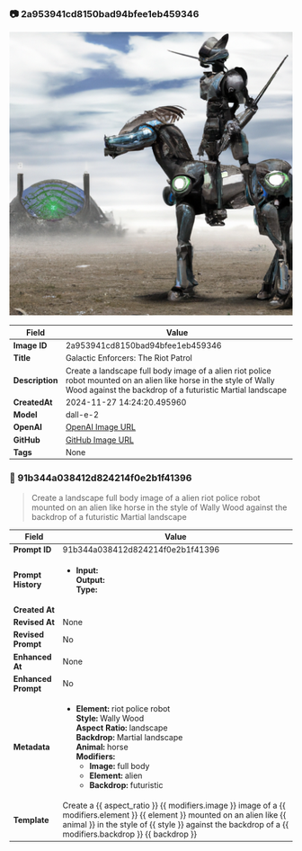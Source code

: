 

### 📷 2a953941cd8150bad94bfee1eb459346 


![data.id](./2a953941cd8150bad94bfee1eb459346.jpg)


| Field          | Value                                                                                                                     |
|----------------|---------------------------------------------------------------------------------------------------------------------------|
| **Image ID**             | 2a953941cd8150bad94bfee1eb459346                                                                                                             |
| **Title**           | Galactic Enforcers: The Riot Patrol                                                                                                       |
| **Description**           | Create a landscape full body image of a alien riot police robot mounted on an alien like horse in the style of Wally Wood against the backdrop of a futuristic Martial landscape                                                                                                       |
| **CreatedAt**        | 2024-11-27 14:24:20.495960                                                                                                        |
| **Model**        | dall-e-2                                                                                                        |
| **OpenAI**         | [OpenAI Image URL](https://oaidalleapiprodscus.blob.core.windows.net/private/org-TZj0gKpq3CiXdXNznVOkBYav/user-t5KW5S6yYiCS0u4yDWasqnEP/img-DBBU7p20m2F9mj8uKtflHvs4.png?st=2024-11-27T13%3A24%3A14Z&se=2024-11-27T15%3A24%3A14Z&sp=r&sv=2024-08-04&sr=b&rscd=inline&rsct=image/png&skoid=d505667d-d6c1-4a0a-bac7-5c84a87759f8&sktid=a48cca56-e6da-484e-a814-9c849652bcb3&skt=2024-11-27T00%3A06%3A54Z&ske=2024-11-28T00%3A06%3A54Z&sks=b&skv=2024-08-04&sig=EiYQ6oZsjbiETyh%2B8muGjHgdivCypD685b9sYgZlYTI%3D)                                                                                |
| **GitHub**         | [GitHub Image URL](https://github.com/Caneta-Silva/cyber-tomorrow/blob/main/images/2a953941cd8150bad94bfee1eb459346/2a953941cd8150bad94bfee1eb459346.jpg)                                                                                |
| **Tags**       | None                                                                                                                   |

### 📜 91b344a038412d824214f0e2b1f41396

> Create a landscape full body image of a alien riot police robot mounted on an alien like horse in the style of Wally Wood against the backdrop of a futuristic Martial landscape

| Field          | Value                                                                                                                                                                      |
|----------------|----------------------------------------------------------------------------------------------------------------------------------------------------------------------------|
| **Prompt ID**  | 91b344a038412d824214f0e2b1f41396                                                                                                                                                            |
| **Prompt History** | <ul><li>**Input:**  <br> **Output:**  <br> **Type:** </li></ul> |
| **Created At** |                                                                                                                                                    |
| **Revised At** | None                                                                                                                                                   |
| **Revised Prompt** | No                                                                                                                                                                      |
| **Enhanced At** | None                                                                                                                                                  |
| **Enhanced Prompt** | No                                                                                                                                                                    |
| **Metadata**   | <ul><li>**Element:** riot police robot <br> **Style:** Wally Wood <br> **Aspect Ratio:** landscape <br> **Backdrop:** Martial landscape <br> **Animal:** horse <br> **Modifiers:**<ul><li>**Image:** full body</li><li>**Element:** alien</li><li>**Backdrop:** futuristic</li></ul></li></ul> |
| **Template**   | Create a {{ aspect_ratio }} {{ modifiers.image }} image of a {{ modifiers.element }} {{ element }} mounted on an alien like {{ animal }} in the style of {{ style }} against the backdrop of a {{ modifiers.backdrop }} {{ backdrop }}                                                                                                                                           |


